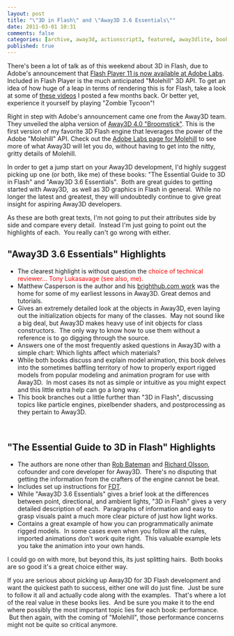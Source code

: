 ```yaml
---
layout: post
title: "\"3D in Flash\" and \"Away3D 3.6 Essentials\""
date: 2011-03-01 10:31
comments: false
categories: [archive, away3d, actionscript3, featured, away3dlite, book]
published: true
---
```


There's been a lot of talk as of this weekend about 3D in Flash, due to Adobe's announcement that <a href="http://labs.adobe.com/technologies/flashplatformruntimes/incubator/">Flash Player 11 is now available at Adobe Labs</a>.  Included in Flash Player is the much anticipated "Molehill" 3D API.  To get an idea of how huge of a leap in terms of rendering this is for Flash, take a look at some of <a href="http://savagelook.com/blog/away3d/adobe-molehill-3d-api-videos">these videos</a> I posted a few months back.  Or better yet, experience it yourself by playing "Zombie Tycoon"!

Right in step with Adobe's announcement came one from the Away3D team.  They unveiled the alpha version of <a href="http://away3d.com/away3d-4-0-alpha-release-broomstick">Away3D 4.0 "Broomstick"</a>.  This is the first version of my favorite 3D Flash engine that leverages the power of the Adobe "Molehill" API.  Check out the <a href="http://labs.adobe.com/technologies/flashplatformruntimes/incubator/features/molehill.html">Adobe Labs page for Molehill</a> to see more of what Away3D will let you do, without having to get into the nitty, gritty details of Molehill.

In order to get a jump start on your Away3D development, I'd highly suggest picking up one (or both, like me) of these books: "The Essential Guide to 3D in Flash" and "Away3D 3.6 Essentials".  Both are great guides to getting started with Away3D,  as well as 3D graphics in Flash in general.  While no longer the latest and greatest, they will undoubtedly continue to give great insight for aspiring Away3D developers.

As these are both great texts, I'm not going to put their attributes side by side and compare every detail.  Instead I'm just going to point out the highlights of each.  You really can't go wrong with either.
<h2><strong>"Away3D 3.6 Essentials" Highlights</strong></h2>
<ul>
	<li>The clearest highlight is without question the <span style="color: #ff0000;">choice of technical reviewer... Tony Lukasavage (see also, me).</span></li>
	<li>Matthew Casperson is the author and his <a href="http://www.brighthub.com/hubfolio/matthew-casperson.aspx" target="_blank">brighthub.com work</a> was the home for some of my earliest lessons in Away3D. Great demos and tutorials.</li>
	<li>Gives an extremely detailed look at the objects in Away3D, even laying out the initialization objects for many of the classes.  May not sound like a big deal, but Away3D makes heavy use of init objects for class constructors.  The only way to know how to use them without a reference is to go digging through the source.</li>
	<li>Answers one of the most frequently asked questions in Away3D with a simple chart: Which lights affect which materials?</li>
	<li>While both books discuss and explain model animation, this book delves into the sometimes baffling territory of how to properly export rigged models from popular modeling and animation program for use with Away3D.  In most cases its not as simple or intuitive as you might expect and this little extra help can go a long way.</li>
	<li>This book branches out a little further than "3D in Flash", discussing topics like particle engines, pixelbender shaders, and postprocessing as they pertain to Away3D.</li>
</ul>
&nbsp;
<h2>"The Essential Guide to 3D in Flash" Highlights</h2>
<ul>
	<li>The authors are none other than <a href="http://www.infiniteturtles.co.uk/blog/" target="_blank">Rob Bateman</a> and <a href="http://richardolsson.se/" target="_blank">Richard Olsson</a>, cofounder and core developer for Away3D.  There's no disputing that getting the information from the crafters of the engine cannot be beat.</li>
	<li>Includes set up instructions for <a href="https://www.cleverbridge.com/429/?affiliate=15006&amp;scope=cart&amp;cart=71011" target="_blank">FDT</a>.</li>
	<li>While "Away3D 3.6 Essentials" gives a brief look at the differences between point, directional, and ambient lights, "3D in Flash" gives a very detailed description of each.  Paragraphs of information and easy to grasp visuals paint a much more clear picture of just how light works.</li>
	<li>Contains a great example of how you can programmatically animate rigged models.  In some cases even when you follow all the rules, imported animations don't work quite right.  This valuable example lets you take the animation into your own hands.</li>
</ul>
I could go on with more, but beyond this, its just splitting hairs.  Both books are so good it's a great choice either way.

If you are serious about picking up Away3D for 3D Flash development and want the quickest path to success, either one will do just fine.  Just be sure to follow it all and actually code along with the examples.  That's where a lot of the real value in these books lies.  And be sure you make it to the end where possibly the most important topic lies for each book: performance.  But then again, with the coming of "Molehill", those performance concerns might not be quite so critical anymore.